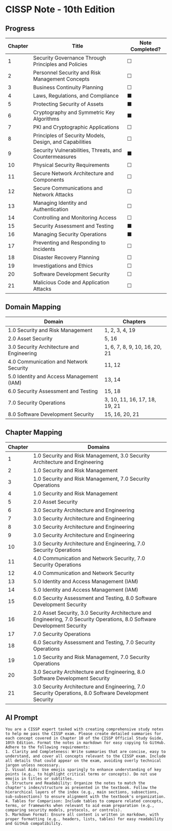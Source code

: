 # CISSP Note - 10th Edition

## Progress
| Chapter | Title                                                             | Note Completed? |
|---------|-------------------------------------------------------------------|-----------------|
| 1       | Security Governance Through Principles and Policies              | ☐               |
| 2       | Personnel Security and Risk Management Concepts                  | ☐               |
| 3       | Business Continuity Planning                                     | ☐               |
| 4       | Laws, Regulations, and Compliance                                | ■               |
| 5       | Protecting Security of Assets                                     | ■               |
| 6       | Cryptography and Symmetric Key Algorithms                        | ■               |
| 7       | PKI and Cryptographic Applications                               | ☐               |
| 8       | Principles of Security Models, Design, and Capabilities          | ☐               |
| 9       | Security Vulnerabilities, Threats, and Countermeasures           | ■               |
| 10      | Physical Security Requirements                                   | ☐               |
| 11      | Secure Network Architecture and Components                       | ☐               |
| 12      | Secure Communications and Network Attacks                        | ☐               |
| 13      | Managing Identity and Authentication                             | ☐               |
| 14      | Controlling and Monitoring Access                                | ☐               |
| 15      | Security Assessment and Testing                                  | ■               |
| 16      | Managing Security Operations                                     | ■               |
| 17      | Preventing and Responding to Incidents                           | ☐               |
| 18      | Disaster Recovery Planning                                       | ☐               |
| 19      | Investigations and Ethics                                        | ☐               |
| 20      | Software Development Security                                    | ☐               |
| 21      | Malicious Code and Application Attacks                           | ☐               |

## Domain Mapping
| Domain                                      | Chapters                   |
|---------------------------------------------|----------------------------|
| 1.0 Security and Risk Management            | 1, 2, 3, 4, 19             |
| 2.0 Asset Security                          | 5, 16                      |
| 3.0 Security Architecture and Engineering   | 1, 6, 7, 8, 9, 10, 16, 20, 21 |
| 4.0 Communication and Network Security      | 11, 12                     |
| 5.0 Identity and Access Management (IAM)    | 13, 14                     |
| 6.0 Security Assessment and Testing         | 15, 18                     |
| 7.0 Security Operations                     | 3, 10, 11, 16, 17, 18, 19, 21 |
| 8.0 Software Development Security           | 15, 16, 20, 21             |

## Chapter Mapping
| Chapter | Domains |
|---------|---------|
| 1 | 1.0 Security and Risk Management, 3.0 Security Architecture and Engineering |
| 2 | 1.0 Security and Risk Management |
| 3 | 1.0 Security and Risk Management, 7.0 Security Operations |
| 4 | 1.0 Security and Risk Management |
| 5 | 2.0 Asset Security |
| 6 | 3.0 Security Architecture and Engineering |
| 7 | 3.0 Security Architecture and Engineering |
| 8 | 3.0 Security Architecture and Engineering |
| 9 | 3.0 Security Architecture and Engineering |
| 10 | 3.0 Security Architecture and Engineering, 7.0 Security Operations |
| 11 | 4.0 Communication and Network Security, 7.0 Security Operations |
| 12 | 4.0 Communication and Network Security |
| 13 | 5.0 Identity and Access Management (IAM) |
| 14 | 5.0 Identity and Access Management (IAM) |
| 15 | 6.0 Security Assessment and Testing, 8.0 Software Development Security |
| 16 | 2.0 Asset Security, 3.0 Security Architecture and Engineering, 7.0 Security Operations, 8.0 Software Development Security |
| 17 | 7.0 Security Operations |
| 18 | 6.0 Security Assessment and Testing, 7.0 Security Operations |
| 19 | 1.0 Security and Risk Management, 7.0 Security Operations |
| 20 | 3.0 Security Architecture and Engineering, 8.0 Software Development Security |
| 21 | 3.0 Security Architecture and Engineering, 7.0 Security Operations, 8.0 Software Development Security |

## AI Prompt
```
You are a CISSP expert tasked with creating comprehensive study notes to help me pass the CISSP exam. Please create detailed summaries for each concept covered in Chapter 10 of the CISSP Official Study Guide, 10th Edition. Format the notes in markdown for easy copying to GitHub. Adhere to the following requirements:
1. Clarity and Completeness: Write summaries that are concise, easy to understand, and cover all concepts relevant to the CISSP exam. Include all details that could appear on the exam, avoiding overly technical jargon unless necessary.
2. Visual Aids: Use emojis sparingly to enhance understanding of key points (e.g., to highlight critical terms or concepts). Do not use emojis in titles or subtitles.
3. Structure and Readability: Organize the notes to match the chapter's index/structure as presented in the textbook. Follow the hierarchical layers of the index (e.g., main sections, subsections, sub-subsections) to ensure alignment with the textbook's organization.
4. Tables for Comparison: Include tables to compare related concepts, terms, or frameworks when relevant to aid exam preparation (e.g., comparing security models, protocols, or controls).
5. Markdown Format: Ensure all content is written in markdown, with proper formatting (e.g., headers, lists, tables) for easy readability and GitHub compatibility.
```
